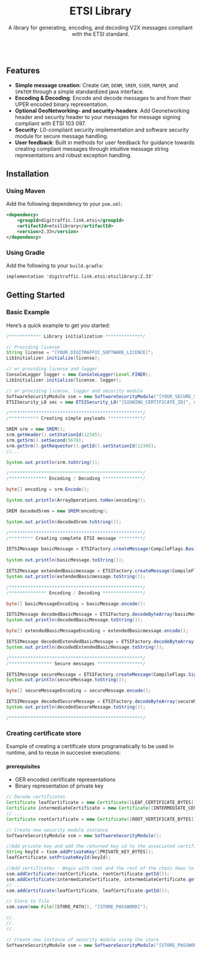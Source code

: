 <div align="center">
    <h1>ETSI Library</h1>
    <p>A library for generating, encoding, and decoding V2X messages compliant with the ETSI standard.</p>
</br>
</br>
</div>

## Features

- **Simple message creation**: Create `CAM`, `DENM`, `SREM`, `SSEM`, `MAPEM`, and `SPATEM` through a simple standardized java interface.
- **Encoding & Decoding**: Encode and decode messages to and from their UPER encoded binary representation.
- **Optional GeoNetworking- and security-headers**: Add Geonetworking header and security header to your messages for message signing compliant with ETSI 103 097.
- **Security**: L0-compliant security implementation and software security module for secure message handling.
- **User feedback**: Built in methods for user feedback for guidance towards creating compliant messages through intuitive message string representations and robust exception handling.

## Installation

### Using Maven
Add the following dependency to your `pom.xml`:
```xml
<dependency>
    <groupId>digitraffic.link.etsi</groupId>
    <artifactId>etsilibrary</artifactId>
    <version>2.33</version>
</dependency>
```
### Using Gradle
Add the following to your `build.gradle`:
```xml
implementation 'digitraffic.link.etsi:etsilibrary:2.33'
```

## Getting Started

### Basic Example
Here’s a quick example to get you started:
```java
/************ Library initialization **************/

// Providing license
String license = "[YOUR_DIGITRAFFIC_SOFTWARE_LICENCE]";
LibInitializer.initialize(license);

// or providing license and logger
ConsoleLogger logger = new ConsoleLogger(Level.FINER);
LibInitializer.initialize(license, logger);

// or providing license, logger and security module
SoftwareSecurityModule ssm = new SoftwareSecurityModule("[YOUR_SECURE_STORE_PASSWORD]", "[SECURE_STORE_PATH]", logger);
ETSISecurity_L0 sec = new ETSISecurity_L0("[SIGNING_CERTIFICATE_ID]", ssm, false, logger);

/**************************************************/
/*********** Creating simple payloads *************/

SREM srm = new SREM();
srm.getHeader().setStationId(12345);
srm.getSrm().setSecond(5678);
srm.getSrm().getRequestor().getId().setStationId(12345);
//...

System.out.println(srm.toString());

/**************************************************/
/************** Encoding / Decoding ***************/

byte[] encoding = srm.Encode();

System.out.println(ArrayOperations.toHex(encoding));

SREM decodedSrem = new SREM(encoding);

System.out.println(decodedSrem.toString());

/**************************************************/
/********* Creating complete ETSI message *********/

IETSIMessage basicMessage = ETSIFactory.createMessage(CompileFlags.Basic, srm);
            
System.out.println(basicMessage.toString());

IETSIMessage extendedBasicmessage = ETSIFactory.createMessage(CompileFlags.ExtendedBasic, srm);
System.out.println(extendedBasicmessage.toString());

/**************************************************/
/************** Encoding / Decoding ***************/

byte[] basicMessageEncoding = basicMessage.encode();

IETSIMessage decodedBasicMessage = ETSIFactory.decodeByteArray(basicMessageEncoding);
System.out.println(decodedBasicMessage.toString());

byte[] extendedBasicMessageEncoding = extendedBasicmessage.encode();

IETSIMessage decodedExtendedBasicMessage = ETSIFactory.decodeByteArray(extendedBasicMessageEncoding);
System.out.println(decodedExtendedBasicMessage.toString()); 

/**************************************************/
/**************** Secure messages *****************/

IETSIMessage secureMessage = ETSIFactory.createMessage(CompileFlags.Signed, srm);
System.out.println(secureMessage.toString());

byte[] secureMessageEncoding = secureMessage.encode();

IETSIMessage decodedSecureMessage = ETSIFactory.decodeByteArray(secureMessageEncoding);
System.out.println(decodedSecureMessage.toString());

/**************************************************/
```

### Creating certificate store
Example of creating a certificate store programatically to be used in runtime, and to reuse in succesive executions:
#### prerequisites
- OER encoded certificate representations
- Binary representation of private key
  
```java
// Decode certificates
Certificate leafCertificate = new Certificate([LEAF_CERTIFICATE_BYTES]);
Certificate intermediateCertificate = new Certificate([INTERMEDIATE_CERTIFICATE_BYTES]);
// ...
Certificate rootCertificate = new Certificate([ROOT_VERTIFICATE_BYTES]);

// Create new security module instance
SoftwareSecurityModule ssm = new SoftwareSecurityModule();

//Add private key and add the returned key id to the associated certificate
String keyId = tssm.addPrivateKey([PRIVATE_KEY_BYTES]);
leafCertificate.setPrivateKeyId(keyId);

//Add certificates - Begin with root and the rest of the chain down to the leaf certificate
ssm.addCertificate(rootCertificate, rootCertificate.getId());
ssm.addCertificate(intermediateCertificate, intermediateCertificate.getId());
// ...
ssm.addCertificate(leafCertificate, leafCertificate.getId());

// Store to file
ssm.save(new File([STORE_PATH]), "[STORE_PASSWORD]");

//.
//.
//.

// Create new instance of security module using the store
SoftwareSecurityModule ssm = new SoftwareSecurityModule("[STORE_PASSWORD]", "[STORE_PATH]", logger/null);
```

